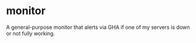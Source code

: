 # monitor
A general-purpose monitor that alerts via GHA if one of my servers is down or not fully working.
